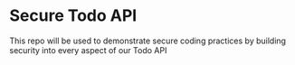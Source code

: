 # Secure Todo API

This repo will be used to demonstrate secure coding practices by building security into every aspect of our Todo API
